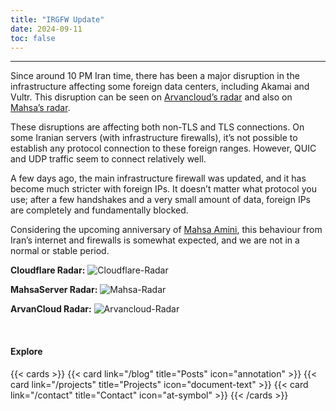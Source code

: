 ```yaml
---
title: "IRGFW Update"
date: 2024-09-11
toc: false
---
```

---

Since around 10 PM Iran time, there has been a major disruption in the infrastructure affecting some foreign data centers, including Akamai and Vultr. This disruption can be seen on [Arvancloud’s radar](https://arvancloud.lgbt) and also on [Mahsa’s radar](https://www.mahsaserver.com/radar/).

These disruptions are affecting both non-TLS and TLS connections. On some Iranian servers (with infrastructure firewalls), it’s not possible to establish any protocol connection to these foreign ranges. However, QUIC and UDP traffic seem to connect relatively well.

A few days ago, the main infrastructure firewall was updated, and it has become much stricter with foreign IPs. It doesn’t matter what protocol you use; after a few handshakes and a very small amount of data, foreign IPs are completely and fundamentally blocked.

Considering the upcoming anniversary of [Mahsa Amini](https://en.wikipedia.org/wiki/Death_of_Mahsa_Amini), this behaviour from Iran’s internet and firewalls is somewhat expected, and we are not in a normal or stable period.


**Cloudflare Radar:**
![Cloudflare-Radar](https://github.com/user-attachments/assets/4d690182-c93d-49fb-9a8f-567d1b61178b)

**MahsaServer Radar:**
![Mahsa-Radar](https://github.com/user-attachments/assets/69d2b853-d5cf-4903-b169-d828346e441b)

**ArvanCloud Radar:**
![Arvancloud-Radar](https://github.com/user-attachments/assets/705af567-334d-4f4a-ac7d-77a4beb4c226)


<br>

#### Explore
{{< cards >}}
  {{< card link="/blog" title="Posts" icon="annotation" >}}
  {{< card link="/projects" title="Projects" icon="document-text" >}}
  {{< card link="/contact" title="Contact" icon="at-symbol" >}}
{{< /cards >}}
